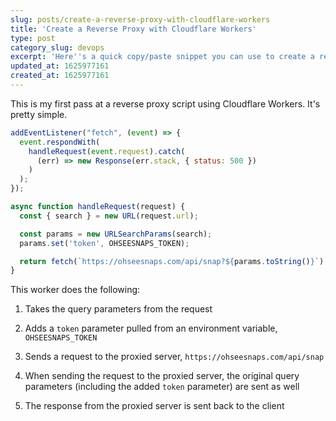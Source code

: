 ```yaml
---
slug: posts/create-a-reverse-proxy-with-cloudflare-workers
title: 'Create a Reverse Proxy with Cloudflare Workers'
type: post
category_slug: devops
excerpt: 'Here''s a quick copy/paste snippet you can use to create a reverse proxy server in Cloudflare.'
updated_at: 1625977161
created_at: 1625977161
---
```


This is my first pass at a reverse proxy script using Cloudflare Workers. It's pretty simple.

```js
addEventListener("fetch", (event) => {
  event.respondWith(
    handleRequest(event.request).catch(
      (err) => new Response(err.stack, { status: 500 })
    )
  );
});

async function handleRequest(request) {
  const { search } = new URL(request.url);

  const params = new URLSearchParams(search);
  params.set('token', OHSEESNAPS_TOKEN);

  return fetch(`https://ohseesnaps.com/api/snap?${params.toString()}`)
}
```

This worker does the following:

1.  Takes the query parameters from the request

2.  Adds a `token` parameter pulled from an environment variable, `OHSEESNAPS_TOKEN`

3.  Sends a request to the proxied server, `https://ohseesnaps.com/api/snap`

4.  When sending the request to the proxied server, the original query parameters (including the added `token` parameter) are sent as well

5.  The response from the proxied server is sent back to the client